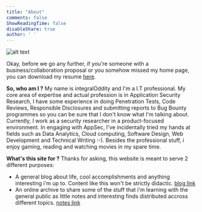 ```yaml
---
title: "About"
comments: false
ShowReadingTime: false
disableShare: true
author: ' '
---
```

![alt text](https://i.imgur.com/11fpIFS.jpeg)

Okay, before we go any further, if you're someone with a business/collaboration proposal or you somehow missed my home page, you can download my resume [here](/my_resume.pdf). 

**So, who am I ?** My name is integralOddity and I'm a I.T professional. My core area of expertise and actual profession is in Application Security Research, I have some experience in doing Penetration Tests, Code Reviews, Responsible Disclosures and submitting reports to Bug Bounty programmes so you can be sure that I don't know what I'm talking about. Currently, I work as a security researcher in a product-focused environment. In engaging with AppSec, I've incidentally tried my hands at fields such as Data Analytics, Cloud computing, Software Design, Web Development and Technical Writing :-). Besides the professional stuff, i enjoy gaming, reading and watching movies in my spare time.

**What's this site for ?** Thanks for asking, this website is meant to serve 2 different purposes:
- A general blog about life, cool accomplishments and anything interesting i'm up to. Content like this won't be strictly didactic. [blog link](/posts)
- An online archive to share some of the stuff that i'm learning with the general public as little notes and interesting finds distributed accross different topics. [notes link](/notes)

